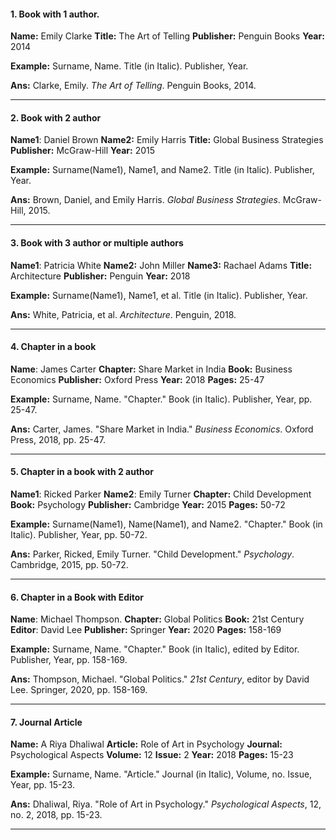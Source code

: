 #### 1. Book with 1 author.

**Name:** Emily Clarke
**Title:** The Art of Telling
**Publisher:** Penguin Books
**Year:** 2014

**Example:** Surname, Name. Title (in Italic). Publisher, Year.

**Ans:** Clarke, Emily. _The Art of Telling_. Penguin Books, 2014.

--------------------------------------------------------------------------
#### 2. Book with 2 author

**Name1**: Daniel Brown
**Name2:** Emily Harris
**Title:** Global Business Strategies
**Publisher:** McGraw-Hill
**Year:** 2015

**Example:** Surname(Name1), Name1, and Name2. Title (in Italic). Publisher, Year.

**Ans:** Brown, Daniel, and Emily Harris. _Global Business Strategies_. McGraw-Hill, 2015.

--------------------------------------------------------------------------
#### 3. Book with 3 author or multiple authors

**Name1**: Patricia White
**Name2:** John Miller
**Name3:** Rachael Adams
**Title:** Architecture
**Publisher:** Penguin
**Year:** 2018

**Example:** Surname(Name1), Name1, et al. Title (in Italic). Publisher, Year.

**Ans:** White, Patricia, et al. _Architecture_. Penguin, 2018.

--------------------------------------------------------------------------
#### 4. Chapter in a book

**Name**: James Carter
**Chapter:** Share Market in India
**Book:** Business Economics
**Publisher:** Oxford Press
**Year:** 2018
**Pages:** 25-47

**Example:** Surname, Name. "Chapter." Book (in Italic). Publisher, Year, pp. 25-47.

**Ans:** Carter, James. "Share Market in India." _Business Economics_. Oxford Press, 2018, pp. 25-47.

--------------------------------------------------------------------------
#### 5. Chapter in a book with 2 author

**Name1**: Ricked Parker
**Name2**: Emily Turner
**Chapter:** Child Development
**Book:** Psychology
**Publisher:** Cambridge
**Year:** 2015
**Pages:** 50-72

**Example:** Surname(Name1), Name(Name1), and Name2. "Chapter." Book (in Italic). Publisher, Year, pp. 50-72.

**Ans:** Parker, Ricked, Emily Turner. "Child Development." _Psychology_. Cambridge, 2015, pp. 50-72.

--------------------------------------------------------------------------
#### 6. Chapter in a Book with Editor

**Name**: Michael Thompson.
**Chapter:** Global Politics
**Book:** 21st Centurу
**Editor**: David Lee
**Publisher:** Springer
**Year:** 2020
**Pages:** 158-169

**Example:** Surname, Name. "Chapter." Book (in Italic), edited by Editor. Publisher, Year, pp. 158-169.

**Ans:** Thompson, Michael. "Global Politics." _21st Century_, editor by David Lee. Springer, 2020, pp. 158-169.

--------------------------------------------------------------------------
#### 7. Journal Article

**Name:** A Riya Dhaliwal
**Article:** Role of Art in Psychology 
**Journal:** Psychological Aspects
**Volume:** 12 
**Issue:** 2 
**Year:** 2018 
**Pages:** 15-23

**Example:** Surname, Name. "Article." Journal (in Italic), Volume, no. Issue, Year, pp. 15-23.

**Ans:** Dhaliwal, Riya. "Role of Art in Psychology." _Psychological Aspects_, 12, no. 2, 2018, pp. 15-23.

--------------------------------------------------------------------------
